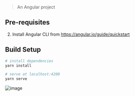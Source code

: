 

> An Angular project

## Pre-requisites

2. Install Angular CLI from https://angular.io/guide/quickstart

## Build Setup

``` bash
# install dependencies
yarn install

# serve at localhost:4200
yarn serve
```
![image](https://github.com/SwatiSinha0693/TableAssignments/assets/41433850/5752671d-24f9-4782-a2bc-31a8df7c65a1)
